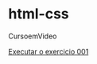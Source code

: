# html-css
 CursoemVideo

<a href="https://DRPMourino.github.io/html-css/exercicios/ex001/index.html">Executar o exercicio 001</a>